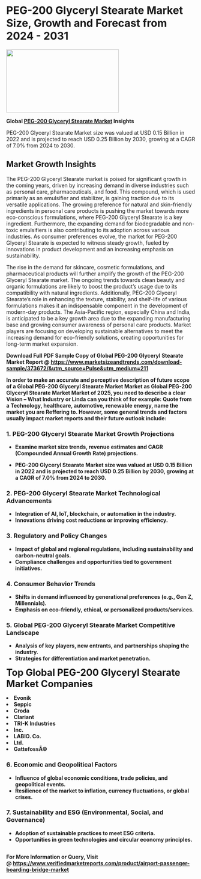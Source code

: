 <H1>PEG-200 Glyceryl Stearate Market Size, Growth and Forecast from 2024 - 2031</H1><img class="aligncenter size-medium wp-image-584254" src="https://thirdeyenews.in/wp-content/uploads/2024/09/Global-Market-Research-300x168.jpeg" alt="" width="300" height="168" /><p><strong>Global&nbsp;<a href="https://www.marketsizeandtrends.com/download-sample/373672/&amp;utm_source=Pulse&amp;utm_medium=211">PEG-200 Glyceryl Stearate Market</a> Insights</strong></p><p>PEG-200 Glyceryl Stearate Market size was valued at USD 0.15 Billion in 2022 and is projected to reach USD 0.25 Billion by 2030, growing at a CAGR of 7.0% from 2024 to 2030.</p><p><h2>Market Growth Insights</h2> <p>The PEG-200 Glyceryl Stearate market is poised for significant growth in the coming years, driven by increasing demand in diverse industries such as personal care, pharmaceuticals, and food. This compound, which is used primarily as an emulsifier and stabilizer, is gaining traction due to its versatile applications. The growing preference for natural and skin-friendly ingredients in personal care products is pushing the market towards more eco-conscious formulations, where PEG-200 Glyceryl Stearate is a key ingredient. Furthermore, the expanding demand for biodegradable and non-toxic emulsifiers is also contributing to its adoption across various industries. As consumer preferences evolve, the market for PEG-200 Glyceryl Stearate is expected to witness steady growth, fueled by innovations in product development and an increasing emphasis on sustainability.</p> <p><strong></strong></p> <p>The rise in the demand for skincare, cosmetic formulations, and pharmaceutical products will further amplify the growth of the PEG-200 Glyceryl Stearate market. The ongoing trends towards clean beauty and organic formulations are likely to boost the product’s usage due to its compatibility with natural ingredients. Additionally, PEG-200 Glyceryl Stearate’s role in enhancing the texture, stability, and shelf-life of various formulations makes it an indispensable component in the development of modern-day products. The Asia-Pacific region, especially China and India, is anticipated to be a key growth area due to the expanding manufacturing base and growing consumer awareness of personal care products. Market players are focusing on developing sustainable alternatives to meet the increasing demand for eco-friendly solutions, creating opportunities for long-term market expansion.</p> <p><strong></p><p><span class=""><strong>Download Full PDF Sample Copy of Global PEG-200 Glyceryl Stearate Market Report</strong> @ <a href="https://www.marketsizeandtrends.com/download-sample/373672/&amp;utm_source=Pulse&amp;utm_medium=211" target="_blank">https://www.marketsizeandtrends.com/download-sample/373672/&amp;utm_source=Pulse&amp;utm_medium=211</a></span></p><p>In order to make an accurate and perceptive description of future scope of a Global&nbsp;PEG-200 Glyceryl Stearate Market Market as Global&nbsp;PEG-200 Glyceryl Stearate Market Market of 2025, you need to describe a clear Vision &ndash; What Industry or Linda can you think of for example: Quote from a Technology, healthcare, automotive, renewable energy, name the market you are Reffering to. However, some general trends and factors usually impact market reports and their future outlook include:</p><h3>1.&nbsp;<strong>PEG-200 Glyceryl Stearate Market Growth Projections</strong></h3><ul><li>Examine market size trends, revenue estimates and CAGR (Compounded Annual Growth Rate) projections.</li><li><p>PEG-200 Glyceryl Stearate Market size was valued at USD 0.15 Billion in 2022 and is projected to reach USD 0.25 Billion by 2030, growing at a CAGR of 7.0% from 2024 to 2030.</p></li></ul><h3>2.&nbsp;<strong>PEG-200 Glyceryl Stearate Market Technological Advancements</strong></h3><ul><li>Integration of AI, IoT, blockchain, or automation in the industry.</li><li>Innovations driving cost reductions or improving efficiency.</li></ul><h3>3.&nbsp;<strong>Regulatory and Policy Changes</strong></h3><ul><li>Impact of global and regional regulations, including sustainability and carbon-neutral goals.</li><li>Compliance challenges and opportunities tied to government initiatives.</li></ul><h3>4.&nbsp;<strong>Consumer Behavior Trends</strong></h3><ul><li>Shifts in demand influenced by generational preferences (e.g., Gen Z, Millennials).</li><li>Emphasis on eco-friendly, ethical, or personalized products/services.</li></ul><h3>5.&nbsp;<strong>Global PEG-200 Glyceryl Stearate Market Competitive Landscape</strong></h3><ul><li>Analysis of key players, new entrants, and partnerships shaping the industry.</li><li>Strategies for differentiation and market penetration.</li></ul><p data-pm-slice="1 1 []"><span style="color: inherit; font-family: inherit; font-size: 25px;">Top Global PEG-200 Glyceryl Stearate Market Companies</span></p><div class="" data-test-id=""><p><li>Evonik</li><li> Seppic</li><li> Croda</li><li> Clariant</li><li> TRI-K Industries</li><li> Inc.</li><li> LABIO. Co.</li><li> Ltd.</li><li> GattefossÃ©</li></p></div><h3>6.&nbsp;<strong>Economic and Geopolitical Factors</strong></h3><ul><li>Influence of global economic conditions, trade policies, and geopolitical events.</li><li>Resilience of the market to inflation, currency fluctuations, or global crises.</li></ul><h3>7.&nbsp;<strong>Sustainability and ESG (Environmental, Social, and Governance)</strong></h3><ul><li>Adoption of sustainable practices to meet ESG criteria.</li><li>Opportunities in green technologies and circular economy principles.</li></ul><h2><strong style="font-size: 14px;">For More Information or Query, Visit @&nbsp;</strong><a style="background-color: #ffffff; font-size: 14px;" href="https://www.marketsizeandtrends.com/report/peg-200-glyceryl-stearate-market/" target="_blank">https://www.verifiedmarketreports.com/product/airport-passenger-boarding-bridge-market</a></h2>
